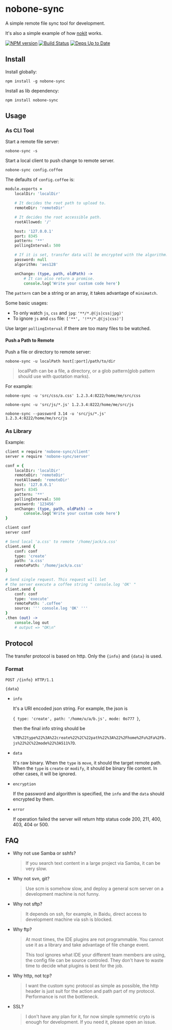 # nobone-sync

A simple remote file sync tool for development.

It's also a simple example of how [nokit](https://github.com/ysmood/nokit) works.

[![NPM version](https://badge.fury.io/js/nobone-sync.svg)](http://badge.fury.io/js/nobone-sync) [![Build Status](https://travis-ci.org/ysmood/nobone-sync.svg)](https://travis-ci.org/ysmood/nobone-sync) [![Deps Up to Date](https://david-dm.org/ysmood/nobone-sync.svg?style=flat)](https://david-dm.org/ysmood/nobone-sync)

## Install

Install globally:

    npm install -g nobone-sync

Install as lib dependency:

    npm install nobone-sync

## Usage

### As CLI Tool

Start a remote file server:

    nobone-sync -s

Start a local client to push change to remote server.

    nobone-sync config.coffee

The defaults of `config.coffee` is:

```coffee
module.exports =
    localDir: 'localDir'

    # It decides the root path to upload to.
    remoteDir: 'remoteDir'

    # It decides the root accessible path.
    rootAllowed: '/'

    host: '127.0.0.1'
    port: 8345
    pattern: '**'
    pollingInterval: 500

    # If it is set, transfer data will be encrypted with the algorithm.
    password: null
    algorithm: 'aes128'

    onChange: (type, path, oldPath) ->
        # It can also return a promise.
        console.log('Write your custom code here')
```

The `pattern` can be a string or an array, it takes advantage of `minimatch`.

Some basic usages:

- To only watch `js`, `css` and `jpg`: `'**/*.@(js|css|jpg)'`
- To ignore `js` and `css` file: `['**', '!**/*.@(js|css)']`

Use larger `pollingInterval` if there are too many files to be watched.

#### Push a Path to Remote

Push a file or directory to remote server:

    nobone-sync -u localPath host[:port]/path/to/dir

> localPath can be a file, a directory, or a glob pattern(glob pattern should use with quotation marks).

For example:

    nobone-sync -u 'src/css/a.css' 1.2.3.4:8222/home/me/src/css

    nobone-sync -u 'src/js/*.js' 1.2.3.4:8222/home/me/src/js

    nobone-sync --password 3.14 -u 'src/js/*.js' 1.2.3.4:8222/home/me/src/js


### As Library

Example:

```coffee
client = require 'nobone-sync/client'
server = require 'nobone-sync/server'

conf = {
    localDir: 'localDir'
    remoteDir: 'remoteDir'
    rootAllowed: 'remoteDir'
    host: '127.0.0.1'
    port: 8345
    pattern: '**'
    pollingInterval: 500
    password: '123456'
    onChange: (type, path, oldPath) ->
        console.log('Write your custom code here')
}

client conf
server conf

# Send local 'a.css' to remote '/home/jack/a.css'
client.send {
    conf: conf
    type: 'create'
    path: 'a.css'
    remotePath: '/home/jack/a.css'
}

# Send single request. This request will let
# the server execute a coffee string " console.log 'OK' "
client.send {
    conf: conf
    type: 'execute'
    remotePath: '.coffee'
    source: ''' console.log 'OK' '''
}
.then (out) ->
    console.log out
    # output => "OK\n"
```

## Protocol

The transfer protocol is based on http.
Only the `{info}` and `{data}` is used.

### Format

```
POST /{info} HTTP/1.1

{data}
```

- `info`

  It's a URI encoded json string. For example, the json is

  `{ type: 'create', path: '/home/u/a/b.js', mode: 0o777 }`,

  then the final info string should be

  `%7B%22type%22%3A%22create%22%2C%22path%22%3A%22%2Fhome%2Fu%2Fa%2Fb.js%22%2C%22mode%22%3A511%7D`.

- `data`

  It's raw binary. When the `type` is `move`, it should the target remote path.
  When the `type` is `create` or `modify`, it should be binary file content. In other cases, it will be ignored.

- `encryption`

  If the password and algorithm is specified, the `info` and the `data` should encrypted by them.

- `error`

  If operation failed the server will return http status code 200, 211, 400, 403, 404 or 500.

## FAQ

- Why not use Samba or sshfs?

  > If you search text content in a large project via Samba, it can be very slow.

- Why not svn, git?

  > Use scm is somehow slow, and deploy a general scm server on a development machine is not funny.

- Why not sftp?

  > It depends on ssh, for example, in Baidu, direct access to development machine via ssh is blocked.

- Why ftp?

  > At most times, the IDE plugins are not programmable. You cannot use it as a library and take advantage of file change event.
  >
  > This tool ignores what IDE your different team members are using, the config file can be source controled. They don't have to waste time to decide what plugins is best for the job.

- Why http, not tcp?

  > I want the custom sync protocol as simple as possible, the http header is just suit for the action and path part of my protocol. Performance is not the bottleneck.

- SSL?

  > I don't have any plan for it, for now simple symmetric cryto is enough for development. If you need it, please open an issue.
